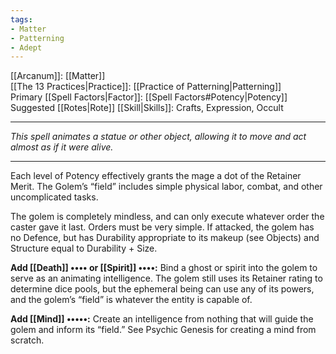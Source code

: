 ```yaml
---
tags:
- Matter
- Patterning
- Adept
---
```


[[Arcanum]]: [[Matter]]\
[[The 13 Practices|Practice]]: [[Practice of Patterning|Patterning]]\
Primary [[Spell Factors|Factor]]: [[Spell Factors#Potency|Potency]]\
Suggested [[Rotes|Rote]] [[Skill|Skills]]: Crafts, Expression, Occult

---

_This spell animates a statue or other object, allowing it to move and act almost as if it were alive._

---

Each level of Potency effectively grants the mage a dot of the Retainer Merit. The Golem’s “field” includes simple physical labor, combat, and other uncomplicated tasks.

The golem is completely mindless, and can only execute whatever order the caster gave it last. Orders must be very simple. If attacked, the golem has no Defence, but has Durability appropriate to its makeup (see Objects) and Structure equal to Durability + Size.

**Add [[Death]] •••• or [[Spirit]] ••••:** Bind a ghost or spirit into the golem to serve as an animating intelligence. The golem still uses its Retainer rating to determine dice pools, but the ephemeral being can use any of its powers, and the golem’s “field” is whatever the entity is capable of.

**Add [[Mind]] •••••:** Create an intelligence from nothing that will guide the golem and inform its “field.” See Psychic Genesis for creating a mind from scratch.
